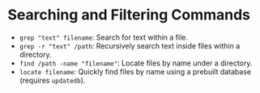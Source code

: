 # Searching and Filtering Commands

- `grep "text" filename`: Search for text within a file.
- `grep -r "text" /path`: Recursively search text inside files within a directory.
- `find /path -name "filename"`: Locate files by name under a directory.
- `locate filename`: Quickly find files by name using a prebuilt database (requires `updatedb`).
